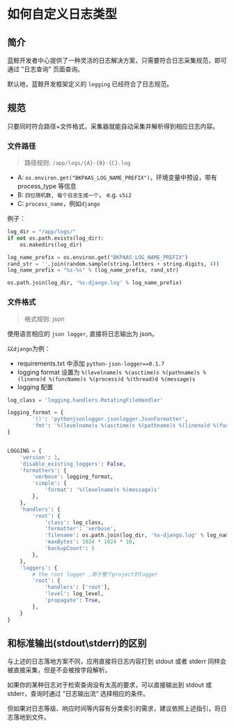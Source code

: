 # 如何自定义日志类型

## 简介

蓝鲸开发者中心提供了一种灵活的日志解决方案，只需要符合日志采集规范，即可通过 "日志查询" 页面查询。

默认地，蓝鲸开发框架定义的 `logging` 已经符合了日志规范。

## 规范

只要同时符合路径+文件格式，采集器就能自动采集并解析得到相应日志内容。

### 文件路径

> 路径规则: `/app/logs/{A}-{B}-{C}.log`

- A: `os.environ.get("BKPAAS_LOG_NAME_PREFIX")`，环境变量中预设，带有 process_type 等信息
- B: `四位随机数, 每个日志生成一个`， e.g. `s5i2`
- C: `process_name`，例如`django`

例子：

```python
log_dir = "/app/logs/"
if not os.path.exists(log_dir):
    os.makedirs(log_dir)

log_name_prefix = os.environ.get("BKPAAS_LOG_NAME_PREFIX")
rand_str = ''.join(random.sample(string.letters + string.digits, 4))
log_name_prefix = "%s-%s" % (log_name_prefix, rand_str)

os.path.join(log_dir, '%s-django.log' % log_name_prefix)
```

### 文件格式

> 格式规则: json

使用语言相应的 `json logger`, 直接将日志输出为 json。

以`django`为例：

- requirements.txt 中添加 `python-json-logger==0.1.7`
- logging format 设置为 `%(levelname)s %(asctime)s %(pathname)s %(lineno)d %(funcName)s %(process)d %(thread)d %(message)s`
- logging 配置

```python
log_class = 'logging.handlers.RotatingFileHandler'

logging_format = {
        '()': 'pythonjsonlogger.jsonlogger.JsonFormatter',
        'fmt': '%(levelname)s %(asctime)s %(pathname)s %(lineno)d %(funcName)s %(process)d %(thread)d %(message)s'
}


LOGGING = {
    'version': 1,
    'disable_existing_loggers': False,
    'formatters': {
        'verbose': logging_format,
        'simple': {
            'format': '%(levelname)s %(message)s'
        },
    },
    'handlers': {
        'root': {
            'class': log_class,
            'formatter': 'verbose',
            'filename': os.path.join(log_dir, '%s-django.log' % log_name_prefix),
            'maxBytes': 1024 * 1024 * 10,
            'backupCount': 5
        },
    },
    'loggers': {
        # the root logger ,用于整个project的logger
        'root': {
            'handlers': ['root'],
            'level': log_level,
            'propagate': True,
        },
    }
}
```

## 和标准输出(stdout\stderr)的区别

与上述的日志落地方案不同，应用直接将日志内容打到 stdout 或者 stderr 同样会被直接采集，但是不会被按字段解析。

如果你的某种日志对于检索查询没有太高的要求，可以直接输出到 stdout 或 stderr，查询时通过 ”日志输出流“ 选择相应的条件。

但如果对日志等级、响应时间等内容有分类索引的需求，建议依照上述指引，将日志落地到文件。
